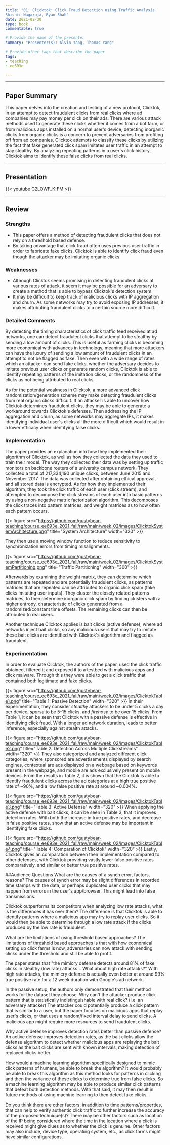 ```yaml
---
title: "01: Clicktok: Click Fraud Detection using Traffic Analysis
Shishir Nagaraja, Ryan Shah"
date: 2021-08-30
type: book
commentable: true

# Provide the name of the presenter
summary: "Presenter(s): Alvin Yang, Thomas Yang"

# Provide other tags that describe the paper
tags:
- teaching
- ee693e

---
```


***
## Paper Summary
This paper delves into the creation and testing of a new protocol, Clicktok, in an attempt to detect fraudulent clicks from real clicks where ad companies may pay money per click on their ads. There are various attack methods used to generate these clicks whether it comes from a bot farm, or from malicious apps installed on a normal user's device, detecting inorganic clicks from organic clicks is a concern to prevent adversaries from profiting off from ad companies. Clicktok attempts to classify these clicks by utilizing the fact that fake generated click spam imitates user traffic in an attempt to stay stealthy. By analyzing repeating patterns in a user's click history, Clicktok aims to identify these false clicks from real clicks.
***

## Presentation
{{< youtube C2LOWF_K-FM >}}

***

## Review
### Strengths
- This paper offers a method of detecting fraudulent clicks that does not rely on a threshold based defense.
- By taking advantage that click fraud often uses previous user traffic in order to fabricate fake clicks, Clicktok is able to identify click fraud even though the attacker may be imitating organic clicks.

### Weaknesses
- Although Clicktok seems promising in detecting fraudulent clicks at various rates of attack, it seem it may be possible for an adversary to create a method that is able to bypass Clicktok's detection system.
- It may be difficult to keep track of malicious clicks with IP aggregation and churn. As some networks may try to avoid exposing IP addresses, it makes attributing fraudulent clicks to a certain source more difficult.

### Detailed Comments
By detecting the timing characteristics of click traffic feed received at ad networks, one can detect fraudulent clicks that attempt to be stealthy by sending a low amount of clicks. This is useful as farming clicks is becoming more economical with advances in technology, meaning that more attackers can have the luxury of sending a low amount of fraudulent clicks in an attempt to not be flagged as fake. Then even with a wide range of rates which an attacker can send fake clicks, whether the adversary decides to imitate previous user clicks or generate random clicks, Clicktok is able to identify repeating patterns of the imitation clicks, or the randomness of the clicks as not being attributed to real clicks.

As for the potential weakness in Clicktok, a more advanced click randomization/generation scheme may make detecting fraudulent clicks from real organic clicks difficult. If an attacker is able to uncover how Clicktok determines fraudulent clicks, they may be able to generate a workaround towards Clicktok's defenses. Then addressing the IP aggregation and churn, as some networks may aggregate IPs, it makes identifying individual user's clicks all the more difficult which would result in a lower efficacy when identifying false clicks.

### Implementation
The paper provides an explanation into how they implemented their algorithm of Clicktok, as well as how they collected the data they used to train their model. The way they collected their data was by setting up traffic monitors on backbone routers of a university campus network. They collected a total of 217,334,190 unique clicks, between June 2015 and November 2017. The data was collected after obtaining ethical approval, and all stored data is encrypted. As for how they implemented their algorithm, they took the click traffic of each user (click stream), and attempted to decompose the click streams of each user into basic patterns by using a non-negative matrix factorization algorithm. This decomposes the click traces into pattern matrices, and weight matrices as to how often each pattern occurs.

{{< figure src="https://github.com/gustybear-teaching/course_ee693e_2021_fall/raw/main/week_02/images/ClicktokSystemArchitecture.png" title="System Architecture" width="320" >}}

They then use a moving window function to reduce sensitivity to synchronization errors from timing misalignments.

{{< figure src="https://github.com/gustybear-teaching/course_ee693e_2021_fall/raw/main/week_02/images/ClicktokSystemPartitioning.png" title="Traffic Partitioning" width="300" >}}

Afterwards by examining the weight matrix, they can determine which patterns are repeated and are potentially fraudulent clicks, as patterns matrices that are repeated can be attributed to organic click spam (fake clicks imitating user inputs). They cluster the closely related patterns matrices, to then determine inorganic click spam by finding clusters with a higher entropy, characteristic of clicks generated from a randomized/constant time offsets. The remaining clicks can then be attributed to real users.

Another technique Clicktok applies is bait clicks (active defense), where ad networks inject bait clicks, so any malicious users that may try to imitate these bait clicks are identified with Clicktok's algorithm and flagged as fraudulent.

### Experimentation
In order to evaluate Clicktok, the authors of the paper, used the click traffic obtained, filtered it and exposed it to a testbed with malicious apps and click malware. Through this they were able to get a click traffic that contained both legitimate and fake clicks.

{{< figure src="https://github.com/gustybear-teaching/course_ee693e_2021_fall/raw/main/week_02/images/ClicktokTable1.png" title="Table 1: Passive Detection" width="320" >}}
In their experimentation, they consider *stealthy* attackers to be under 5 clicks a day per device, *sparse* to be 5-15 clicks, and *firehose* to be over 15 clicks. From Table 1, it can be seen that Clicktok with a passive defense is effective in identifying click fraud. With a longer ad network duration, leads to better inference, especially against stealth attacks.

{{< figure src="https://github.com/gustybear-teaching/course_ee693e_2021_fall/raw/main/week_02/images/ClicktokTable2.png" title="Table 2: Detection Across Multiple Clickstreams" width="320" >}}
They also categorized and analyzed different click categories, where sponsored are advertisements displayed by search engines, contextual are ads displayed on a webpage based on keywords present in the webpage, and mobile are ads exclusively present on mobile devices. From the results in Table 2, it is shown that the Clicktok is able to identify fraudulent clicks across the ad categories at a high true positive rate of ~90%, and a low false positive rate at around ~0.004%.

{{< figure src="https://github.com/gustybear-teaching/course_ee693e_2021_fall/raw/main/week_02/images/ClicktokTable3.png" title="Table 3: Active Defense" width="320" >}}
When applying the active defense with bait clicks, it can be seen in Table 3, that it improves detection rates. With both the increase in true positive rates, and decrease in false positive rates, show that an active defense may be important in identifying fake clicks.

{{< figure src="https://github.com/gustybear-teaching/course_ee693e_2021_fall/raw/main/week_02/images/ClicktokTable4.png" title="Table 4: Comparation of Clicktok" width="320" >}}
Lastly, Clicktok gives an comparation between their implementation compared to other defenses, with Clicktok providing vastly lower false positive rates comparatively, and similar or better true positive rates.

##Audience Questions
What are the causes of a synch error, factors, reasons?
The causes of synch error may be slight differences in recorded time stamps with the data, or perhaps duplicated user clicks that may happen from errors in the user's app/browser. This might lead into false transmissions.

Clicktok outperforms its competitors when analyzing low rate attacks, what is the differences it has over them?
The difference is that Clicktok is able to identify patterns where a malicious app may try to replay user clicks. So it would then be able to determine through a low rate attack if the clicks produced by the low rate is fraudulent.

What are the limitations of using threshold based approaches?
The limitations of threshold based approaches is that with how economical setting up click farms is now, adversaries can now attack with sending clicks under the threshold and still be able to profit.

The paper states that "the mimicry defense detects around 81% of fake clicks in stealthy (low rate) attacks... What about high rate attacks?"
With high rate attacks, the mimicry defense is actually even better at around 99% true positive rate for a 12 week duration with Google's ad network.

In the passive setup, the authors only demonstrated that their method works for the dataset they choose. Why can't the attacker produce click pattern that is statistically indistinguishable with real click? (i.e. an adversary attacker)
The attacker could potentially produce a click pattern that is similar to a user, but the paper focuses on malicious apps that replay user's clicks, or that uses a random/fixed interval delay to send clicks. A malicious app might require more resources to send fraudulent clicks.

Why active defense improves detection rates better than passive defense?
An active defense improves detection rates, as the bait clicks allow the defense algorithm to detect whether malicious apps are replaying the bait clicks as the bait clicks are sent with known intervals, making detection of replayed clicks better.

How would a machine learning algorithm specifically designed to mimic click patterns of humans, be able to break the algorithm?
It would probably be able to break this algorithm as this method looks for patterns in clicking and then the variance of these clicks to determine true from false clicks. So a machine learning algorithm may be able to produce similar click patterns that defeat both detection methods. With that said, it may then result in future methods of using machine learning to then detect fake clicks.

Do you think there are other factors, in addition to time patterns/properties, that can help to verify authentic click traffic to further increase the accuracy of the proposed technique(s)?
There may be other factors such as location of the IP being considered where the time in the location where a click is received might give clues as to whether the click is genuine. Other factors may also include, device type, operating system, etc., as click farms might have similar configurations.
